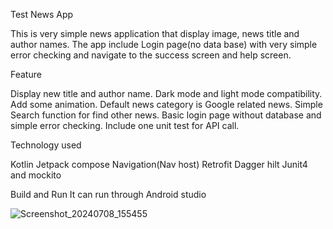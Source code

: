 Test News App

This is very simple news application that display image, news title and author names. The app include Login page(no data base) with very simple error checking
and navigate to the success screen and help screen.

Feature

Display new title and author name. 
Dark mode and light mode compatibility. 
Add some animation. 
Default news category is Google related news. 
Simple Search function for find other news. 
Basic login page without database and simple error checking. 
Include one unit test for API call. 

Technology used

Kotlin
Jetpack compose
Navigation(Nav host)
Retrofit
Dagger hilt
Junit4 and mockito

Build and Run
It can run through Android studio

![Screenshot_20240708_155455](https://github.com/ishawijenayaka/TestNewsApp/assets/78993791/17212ca0-02fd-48ad-b880-9cbffb7c3e72)
